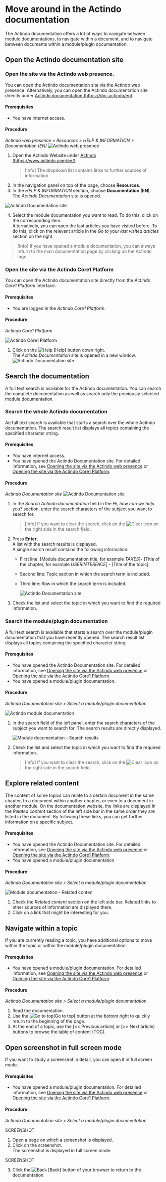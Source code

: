 # Move around in the Actindo documentation

The Actindo documentation offers a lot of ways to navigate between module documentations, to navigate within a document, and to navigate between documents within a module/plugin documentation.


## Open the Actindo documentation site

### Open the site via the Actindo web presence.

You can open the Actindo documentation site via the Actindo web presence. Alternatively, you can open the Actindo documentation site directly under [Actindo documentation (https://doc.actindo/en)](https://docs.actindo/en/ "Actindo documentation").

#### Prerequisites
- You have internet access.


#### Procedure
*Actindo web presence > Resources > HELP & INFORMATION > Documentation (EN)*
![Actindo web presence](../../Assets/Screenshots/Core1Platform/UsingDocumentation/ActindoWebPresence.png "[Dispatch notes]")

1. Open the Actindo Website under [Actindo (https://www.actindo.com/en/)](https://www.actindo.com/en/ "Actindos Homepage").   
    > [Info] The dropdown list contains links to further sources of information.
2. In the navigation panel on top of the page, choose **Resources**.
3. In the *HELP & INFORMATION* section, choose **Documentation (EN)**.   
The *Actindo Documentation* site is opened.

![Actindo Documentation site](../../Assets/Screenshots/Core1Platform/UsingDocumentation/DocumentationsSite.png "[Actindo Documentation site]")

4. Select the module documentation you want to read. To do this, click on the corresponding item.   
Alternatively, you can open the last articles you have visited before. To do this, click on the relevant article in the *Go to your last visited articles* section on the right.   
>[Info] If you have opened a module documentation, you can always return to the main documentation page by clicking on the Actindo logo.


### Open the site via the Actindo Core1 Platform

You can open the Actindo documentation site directly from the *Actindo Core1 Platform* interface.

#### Prerequisites
- You are logged in the *Actindo Core1 Platform*.


#### Procedure

*Actindo Core1 Platform*

![Actindo Core1 Platform](../../Assets/Screenshots/Core1Platform/UsingDocumentation/DocumentationHelpLink.png "[Actindo Core1 Platform]")

1. Click on the ![Help](../../Assets/Icons/Help.png "[Help]") [Help] button down right.   
The *Actindo Documentation* site is opened in a new window.   
![Actindo Documentation site](../../Assets/Screenshots/Core1Platform/UsingDocumentation/DocumentationsSite.png "[Actindo Documentation site]")



## Search the documentation
A full text search is available for the Actindo documentation. You can search the complete documentation as well as search only the previously selected module documentation.

### Search the whole Actindo documentation
Ae full text search is available that starts a search over the whole Actindo documentation. The search result list displays all topics containing the specified character string.

#### Prerequisites
- You have internet access.
- You have opened the Actindo Documentation site. For detailed information, see [Opening the site via the Actindo web presence](#opening-the-site-via-the-actindo-web-presence) or [Opening the site via the Actindo Core1 Platform](#opening-the-site-via-the-actindo-core1-platform).

#### Procedure  

*Actindo Documentation site*
![Actindo Documentation site](../../Assets/Screenshots/Core1Platform/UsingDocumentation/DocumentationsSiteSearch.png "[Actindo Documentation site]")

1. In the *Search Actindo documentation* field in the *Hi, how can we help you?* section, enter the search characters of the subject you want to search for.   
   > [Info] If you want to clear the search, click on the ![Clear](../../Assets/Icons/Cross02.png "[Clear]") icon on the right side in the search field. 
2. Press **Enter**.   
A list with the search results is displayed.   
A single search result contains the following information:    
   - First line: [Module documentation title, for example *TAXES*]- [Title of the chapter, for example *USERINTERFACE*] - [Title of the topic].
   - Second line: Topic section in which the search term is included.
   - Third line: Row in which the search term is included.   

       ![Actindo Documentation site](../../Assets/Screenshots/Core1Platform/UsingDocumentation/DocumentationsSiteSearchResult.png "[Actindo Documentation site]")

3. Check the list and select the topic in which you want to find the required information.

### Search the module/plugin documentation 
A full text search is available that starts a search over the module/plugin documentation that you have recently opened. The search result list displays all topics containing the specified character string.   

#### Prerequisites
- You have opened the Actindo Documentation site. For detailed information, see [Opening the site via the Actindo web presence](#opening-the-site-via-the-actindo-web-presence) or [Opening the site via the Actindo Core1 Platform](#opening-the-site-via-the-actindo-core1-platform).  
- You have opened a module/plugin documentation.


#### Procedure
*Actindo Documentation site > Select a module/plugin documentation*

![Actindo module documentation](../../Assets/Screenshots/Core1Platform/UsingDocumentation/ModulePageSearch.png "[Actindo module documentation]")

 1. In the search field of the left panel, enter the search characters of the subject you want to search for.
 The search results are directly displayed.   

    ![Module documentation - Search results](../../Assets/Screenshots/Core1Platform/UsingDocumentation/ModulePageSearchResult.png "[Module documentation - Search results]")

2. Check the list and select the topic in which you want to find the required information.   
    > [Info] If you want to clear the search, click on the ![Clear](../../Assets/Icons/Cross02.png "[Clear]") icon on the right side in the search field. 



## Explore related content
The content of some topics can relate to a certain document in the same chapter, to a document within another chapter, or even to a document in another module. On the documentation website, the links are displayed in the *Related content* section of the left side bar in the same order they are listed in the document. By following these links, you can get further information on a specific subject.


#### Prerequisites
- You have opened the Actindo Documentation site. For detailed information, see [Opening the site via the Actindo web presence](#opening-the-site-via-the-actindo-web-presence) or [Opening the site via the Actindo Core1 Platform](#opening-the-site-via-the-actindo-core1-platform).  
- You have opened a module/plugin documentation


#### Procedure
*Actindo Documentation site > Select a module/plugin documentation*

![Module documentation - Related conten](../../Assets/Screenshots/Core1Platform/UsingDocumentation/ModulePageRelatedContent.png "[Module documentation - Related content]")
 
1. Check the *Related content* section on the left side bar. 
   Related links to other sources of information are displayed there.
2. Click on a link that might be interesting for you.
 


## Navigate within a topic
If you are currently reading a topic, you have additional options to move within the topic or within the module/plugin documentation.

#### Prerequisites
- You have opened a module/plugin documentation. For detailed information, see [Opening the site via the Actindo web presence](#opening-the-site-via-the-actindo-web-presence) or [Opening the site via the Actindo Core1 Platform](#opening-the-site-via-the-actindo-core1-platform). 

#### Procedure
*Actindo Documentation site > Select a module/plugin documentation*

1. Read the documentation. 
2. Use the ![Go to top](../../Assets/Icons/Go-to-top.png "[Go to top]")[Go to top] button at the bottom right to quickly return to the beginning of the page.
3. At the end of a topic, use the [<< Previous article] or [>> Next article] buttons to browse the table of content (TOC).



## Open screenshot in full screen mode
If you want to study a screenshot in detail, you can open it in full screen mode.

#### Prerequisites
- You have opened a module/plugin documentation. For detailed information, see [Opening the site via the Actindo web presence](#opening-the-site-via-the-actindo-web-presence) or [Opening the site via the Actindo Core1 Platform](#opening-the-site-via-the-actindo-core1-platform). 

#### Procedure
*Actindo Documentation site > Select a module/plugin documentation*

SCREENSHOT

1. Open a page on which a screenshot is displayed.
2. Click on the screenshot.  
   The screenshot is displayed in full screen mode.

SCREENSHOT

3. Click the ![Back](../../Assets/Icons/Back01.png "[Back]") [Back] button of your browser to return to the documentation.
